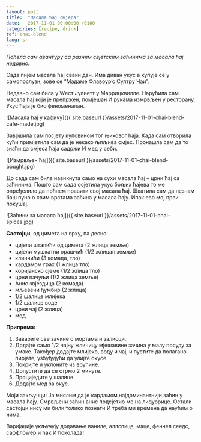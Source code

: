 ```yaml
---
layout: post
title:  "Масала ћај смјеса"
date:   2017-11-01 00:00:00 +0100
categories: [recipe, drink]
ref: chai-blend
lang: sr
---
```


*Поћела сам авантуру са разним свјетским заћинима за масала ћај недавно.*

Сада пијем масала ћај сваки дан. Има диван укус а купује се у самопослузи, зове се “Мадаме Флавоур’с Султрy Чаи".

Недавно сам била у Wест Јулиетт у Маррицквилле. Нарућила сам масала ћај који је препржен, помјешан И рукама измрвљен у ресторану. Укус ћаја је био феноменалан.

![Масала ћај у кафичу]({{ site.baseurl }}/assets/2017-11-01-chai-blend-cafe-made.jpg)

Завршила сам посјету куповином тог њиховог ћаја. Када сам отворила кући примјетила сам да је некако љпљива смјес. Пронашла сам да то знаћи да смјеса ћаја садржи И мед у себи.

![Измрвљен ћај]({{ site.baseurl }}/assets/2017-11-01-chai-blend-bought.jpg)

До сада сам била навикнута само на сухи масала ћај – црни ћај са заћинима. Пошто сам сада осјетила укус бољих ћајева то ме опређелило да поћнем правити свој масала ћај. Шватила сам да незнам баш пуно о свим врстама заћина у масала ћају. Ипак ево мој први покушај.

![Заћини за масала ћај]({{ site.baseurl }}/assets/2017-11-01-chai-spices.jpg)

**Састојци**, од цимета на врху, па десно:

* цијели штапићи од цимета (2 жлица земље)
* цијели мушкатни орашчић (1/2 жлицап земље)
* клинчићи (3 комада, тло)
* кардамом грах (1 жлица тло)
* коријанско сјеме (1/2 жлица тло)
* црни пачуљи (1/2 жлица земље)
* Анис звјездица (2 комада)
* мљевени ђумбир (2 жлица)
* 1/2 шалице млијека
* 1/2 шалице воде
* црни чај (2 жлица)
* мед

**Припрема:**

1. Заварите све зачине с мортама и залисци.
2. Додајте само 1/2 чајну жличицу мјешавине зачина у малу посуду за умаке. Такођер додајте млијеко, воду и чај, и пустите да полагано пирјате, узбуђујући да улијте окусе.
2. Покријте и уклоните из врућине.
3. Допустите да се стрмо 2 минуте.
4. Проциједите у шалице.
5. Додајте мед за окус.

Моји закључци: Ја мислим да је кардамом најдоминантнији заћин у масала ћају. Смрвљени заћин анис подсјетио ме на лиqуорице. Остали састојци нису ми били толико познати И треба ми времена да наућим о нима.

Варијације укључују додавање ваниле, аллспице, маце, феннел сеедс, саффлоwер и ћак И ћоколада!
